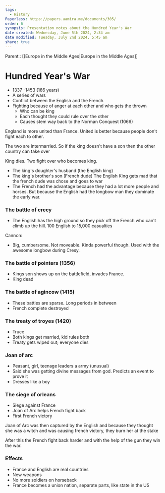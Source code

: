 ```yaml
---
tags:
  - History
Paperless: https://papers.aamira.me/documents/305/
order: 6
synopsis: Presentation notes about the Hundred Year's War
date created: Wednesday, June 5th 2024, 2:34 am
date modified: Tuesday, July 2nd 2024, 5:45 am
share: true
---
```


Parent:: [[Europe in the Middle Ages|Europe in the Middle Ages]]

# Hundred Year's War

- 1337 -1453 (166 years)
- A series of wars
- Conflict between the English and the French.
- Fighting because of anger at each other and who gets the thrown
  - Who can be king
  - Each thought they could rule over the other
  - Causes stem way back to the Norman Conquest (1066)

England is more united than France. United is better because people don't fight each to other.

The two are intermarried. So if the king doesn't have a son then the other country can take over

King dies. Two fight over who becomes king.

- The king's doughter's husband (the English king)
- The king's brother's son (French dude) The English King gets mad that the french dude was chose and goes to war
- The French had the advantage because they had a lot more people and horses. But because the English had the longbow man they dominate the early war.

### The battle of crecy

- The English has the high ground so they pick off the French who can't climb up the hill. 100 English to 15,000 casualties

Cannon:

- Big, cumbersome. Not moveable. Kinda powerful though. Used with the awesome longbow during Cresy.

### The battle of pointers (1356)

- Kings son shows up on the battlefield, invades France.
- King dead

### The battle of agincow (1415)

- These battles are sparse. Long periods in between
- French complete destroyed

### The treaty of troyes (1420)

- Truce
- Both kings get married, kid rules both
- Treaty gets wiped out; everyone dies

### Joan of arc

- Peasant, girl, teenage leaders a army (unusual)
- Said she was getting divine messages from god. Predicts an event to prove it
- Dresses like a boy

### The siege of orleans

- Siege against France
- Joan of Arc helps French fight back
- First French victory

Joan of Arc was then captured by the English and because they thought she was a witch and was causing french victory, they burn her at the stake

After this the French fight back harder and with the help of the gun they win the war.

### Effects

- France and English are real countries
- New weapons
- No more soldiers on horseback
- France becomes a union nation, separate parts, like state in the US
